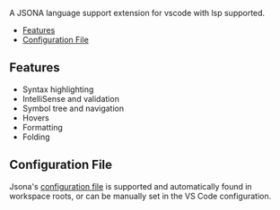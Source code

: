 
A JSONA language support extension for vscode with lsp supported.


- [Features](#features)
- [Configuration File](#configuration-file)

## Features

- Syntax highlighting
- IntelliSense and validation
- Symbol tree and navigation
- Hovers
- Formatting
- Folding

## Configuration File

Jsona's [configuration file](https://jsona.github.io/jsona/cli) is supported and automatically found in workspace roots, or can be manually set in the VS Code configuration.
